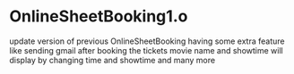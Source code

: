 # OnlineSheetBooking1.o
update version of previous OnlineSheetBooking having some extra feature like sending gmail after booking the tickets movie name and showtime will display  by changing time and showtime and many more
